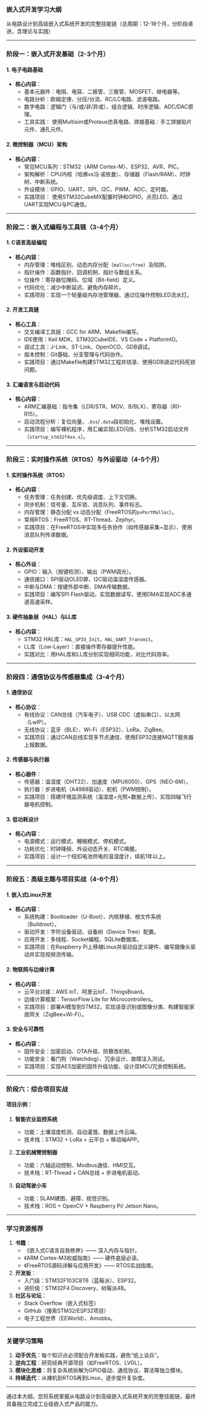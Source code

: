 
### **嵌入式开发学习大纲**  
从电路设计到高级嵌入式系统开发的完整技能链（总周期：12-18个月，分阶段递进，含理论与实践）

---

### **阶段一：嵌入式开发基础（2-3个月）**
#### **1. 电子电路基础**
- **核心内容**：
  - 基本元器件：电阻、电容、二极管、三极管、MOSFET、继电器等。
  - 电路分析：欧姆定律、分压/分流、RC/LC电路、滤波电路。
  - 数字电路：逻辑门（与/或/非/异或）、组合逻辑、时序逻辑、ADC/DAC原理。
  - 工具实践： 使用Multisim或Proteus仿真电路、焊接基础：手工焊接贴片元件、通孔元件。

#### **2. 微控制器（MCU）架构**
- **核心内容**：
  - 常见MCU系列：STM32（ARM Cortex-M）、ESP32、AVR、PIC。
  - 架构解析：CPU内核（哈佛vs冯·诺依曼）、存储器（Flash/RAM）、时钟树、中断系统。
  - 外设模块：GPIO、UART、SPI、I2C、PWM、ADC、定时器。
  - 实践项目： 使用STM32CubeMX配置时钟和GPIO，点亮LED、通过UART实现MCU与PC通信。

---

### **阶段二：嵌入式编程与工具链（3-4个月）**
#### **1. C语言高级编程**
- **核心内容**：
  - 内存管理：堆栈区别、动态内存分配（`malloc/free`）及陷阱。
  - 指针操作：函数指针、回调机制、指针与数组关系。
  - 位操作：寄存器位掩码、位域（Bit-field）定义。
  - 代码优化：减少中断延迟、避免内存碎片。
  - 实践项目：实现一个轻量级内存池管理器、通过位操作控制LED流水灯。

#### **2. 开发工具链**
- **核心工具**：
  - 交叉编译工具链：GCC for ARM、Makefile编写。
  - IDE使用：Keil MDK、STM32CubeIDE、VS Code + PlatformIO。
  - 调试工具：J-Link、ST-Link、OpenOCD、GDB调试。
  - 版本控制：Git基础、分支管理与代码协作。
  - 实践项目：通过Makefile构建STM32工程并烧录、使用GDB调试代码死锁问题。

#### **3. 汇编语言与启动代码**
- **核心内容**：
  - ARM汇编基础：指令集（LDR/STR、MOV、B/BLX）、寄存器（R0-R15）。
  - 启动流程分析：复位向量、`.bss`/`.data`段初始化、堆栈设置。
  - 实践项目：编写裸机程序，用汇编实现LED闪烁、分析STM32启动文件（`startup_stm32f4xx.s`）。

---

### **阶段三：实时操作系统（RTOS）与外设驱动（4-5个月）**
#### **1. 实时操作系统（RTOS）**
- **核心内容**：
  - 任务管理：任务创建、优先级调度、上下文切换。
  - 同步机制：信号量、互斥锁、消息队列、事件标志。
  - 内存管理：静态分配 vs 动态分配（FreeRTOS的`pvPortMalloc`）。
  - 常用RTOS：FreeRTOS、RT-Thread、Zephyr。
  - 实践项目：在FreeRTOS中实现多任务协作（如传感器采集+显示）、使用消息队列传递数据。

#### **2. 外设驱动开发**
- **核心外设**：
  - GPIO：输入（按键检测）、输出（PWM调光）。
  - 通信接口：SPI驱动OLED屏、I2C驱动温湿度传感器。
  - 中断与DMA：按键外部中断、DMA传输数据。
  - 实践项目：编写SPI Flash驱动，实现数据读写、使用DMA实现ADC多通道高速采样。

#### **3. 硬件抽象层（HAL）与LL库**
- **核心内容**：
  - STM32 HAL库：`HAL_GPIO_Init`、`HAL_UART_Transmit`。
  - LL库（Low-Layer）：直接操作寄存器提升性能。
  - 实践对比：用HAL库和LL库分别实现相同功能，对比代码效率。

---

### **阶段四：通信协议与传感器集成（3-4个月）**
#### **1. 通信协议**
- **核心协议**：
  - 有线协议：CAN总线（汽车电子）、USB CDC（虚拟串口）、以太网（LwIP）。
  - 无线协议：蓝牙（BLE）、Wi-Fi（ESP32）、LoRa、ZigBee。
  - 实践项目：通过CAN总线实现多节点通信、使用ESP32连接MQTT服务器上报数据。

#### **2. 传感器与执行器**
- **核心器件**：
  - 传感器：温湿度（DHT22）、加速度（MPU6050）、GPS（NEO-6M）。
  - 执行器：步进电机（A4988驱动）、舵机（PWM控制）。
  - 实践项目：搭建环境监测系统（温湿度+光照+数据上传）、实现四轴飞行器电机控制。

#### **3. 低功耗设计**
- **核心内容**：
  - 电源模式：运行模式、睡眠模式、停机模式。
  - 功耗优化：时钟降频、外设动态开关、RTC唤醒。
  - 实践项目：设计一个纽扣电池供电的温湿度计，续航1年以上。

---

### **阶段五：高级主题与项目实战（4-6个月）**
#### **1. 嵌入式Linux开发**
- **核心内容**：
  - 系统构建：Bootloader（U-Boot）、内核移植、根文件系统（Buildroot）。
  - 驱动开发：字符设备驱动、设备树（Device Tree）配置。
  - 应用开发：多线程、Socket编程、SQLite数据库。
  - 实践项目：在Raspberry Pi上移植Linux并驱动自定义硬件、编写摄像头驱动并实现视频流传输。

#### **2. 物联网与边缘计算**
- **核心内容**：
  - 云平台对接：AWS IoT、阿里云IoT、ThingsBoard。
  - 边缘计算框架：TensorFlow Lite for Microcontrollers。
  - 实践项目：部署AI模型到STM32，实现语音识别或图像分类、构建智能家居网关（ZigBee+Wi-Fi）。

#### **3. 安全与可靠性**
- **核心内容**：
  - 固件安全：加密启动、OTA升级、防篡改机制。
  - 功能安全：看门狗（Watchdog）、冗余设计、故障注入测试。
  - 实践项目：实现AES加密的固件升级功能、设计双MCU冗余控制系统。

---

### **阶段六：综合项目实战**
#### **项目示例**：
1. **智能农业监控系统**  
   - 功能：土壤湿度检测、自动灌溉、数据上传云端。  
   - 技术栈：STM32 + LoRa + 云平台 + 移动端APP。

2. **工业机械臂控制器**  
   - 功能：六轴运动控制、Modbus通信、HMI交互。  
   - 技术栈：RT-Thread + CAN总线 + 步进电机驱动。

3. **自动驾驶小车**  
   - 功能：SLAM建图、避障、视觉识别。  
   - 技术栈：ROS + OpenCV + Raspberry Pi/ Jetson Nano。

---

### **学习资源推荐**
1. **书籍**：
   - 《嵌入式C语言自我修养》—— 深入内存与指针。
   - 《ARM Cortex-M3权威指南》—— 硬件底层必读。
   - 《FreeRTOS源码详解与应用开发》—— RTOS实战指南。
3. **开发板**：
   - 入门级：STM32F103C8T6（蓝莓派）、ESP32。  
   - 进阶级：STM32F4 Discovery、树莓派4B。
4. **社区与论坛**：
   - Stack Overflow（嵌入式标签）  
   - GitHub（搜索STM32/ESP32项目）  
   - 电子工程世界（EEWorld）、Amobbs。

---

### **关键学习策略**
1. **动手优先**：每个知识点必须配合开发板实践，避免“纸上谈兵”。  
2. **逆向工程**：研究经典开源项目（如FreeRTOS、LVGL）。  
3. **模块化思维**：将复杂系统拆解为GPIO驱动、通信协议、算法等独立模块。  
4. **持续迭代**：从裸机到RTOS再到Linux，逐步提升复杂度。

---

通过本大纲，您将系统掌握从电路设计到高级嵌入式系统开发的完整技能链，最终具备独立完成工业级嵌入式产品的能力。